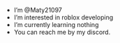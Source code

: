 - I’m @Maty21097
- I’m interested in roblox developing
- I’m currently learning nothing
- You can reach me by my discord.
